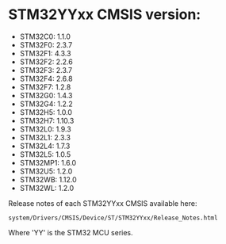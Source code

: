 # STM32YYxx CMSIS version:

  * STM32C0: 1.1.0
  * STM32F0: 2.3.7
  * STM32F1: 4.3.3
  * STM32F2: 2.2.6
  * STM32F3: 2.3.7
  * STM32F4: 2.6.8
  * STM32F7: 1.2.8
  * STM32G0: 1.4.3
  * STM32G4: 1.2.2
  * STM32H5: 1.0.0
  * STM32H7: 1.10.3
  * STM32L0: 1.9.3
  * STM32L1: 2.3.3
  * STM32L4: 1.7.3
  * STM32L5: 1.0.5
  * STM32MP1: 1.6.0
  * STM32U5: 1.2.0
  * STM32WB: 1.12.0
  * STM32WL: 1.2.0

Release notes of each STM32YYxx CMSIS available here:

`system/Drivers/CMSIS/Device/ST/STM32YYxx/Release_Notes.html`

Where 'YY' is the STM32 MCU series.

